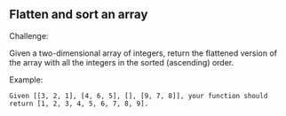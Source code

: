 ## Flatten and sort an array

Challenge:

Given a two-dimensional array of integers, return the flattened version of the array with all the integers in the sorted (ascending) order.

Example:

```
Given [[3, 2, 1], [4, 6, 5], [], [9, 7, 8]], your function should return [1, 2, 3, 4, 5, 6, 7, 8, 9].
```